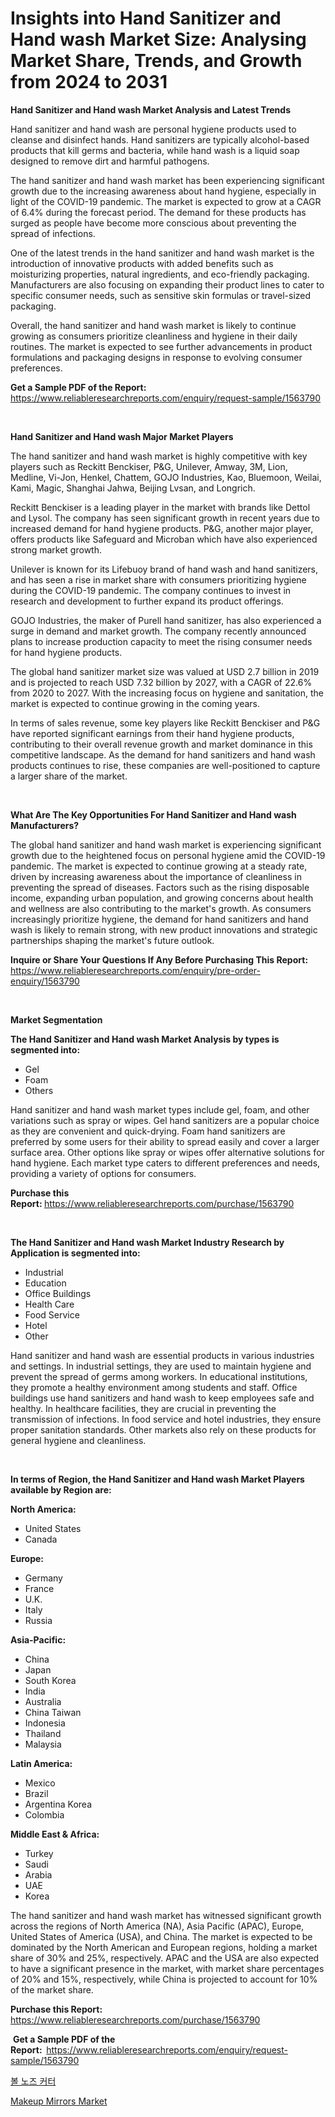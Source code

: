 <p><h1>Insights into Hand Sanitizer and Hand wash Market Size: Analysing Market Share, Trends, and Growth from 2024 to 2031</h1></p><p><strong>Hand Sanitizer and Hand wash Market Analysis and Latest Trends</strong></p>
<p><p>Hand sanitizer and hand wash are personal hygiene products used to cleanse and disinfect hands. Hand sanitizers are typically alcohol-based products that kill germs and bacteria, while hand wash is a liquid soap designed to remove dirt and harmful pathogens.</p><p>The hand sanitizer and hand wash market has been experiencing significant growth due to the increasing awareness about hand hygiene, especially in light of the COVID-19 pandemic. The market is expected to grow at a CAGR of 6.4% during the forecast period. The demand for these products has surged as people have become more conscious about preventing the spread of infections.</p><p>One of the latest trends in the hand sanitizer and hand wash market is the introduction of innovative products with added benefits such as moisturizing properties, natural ingredients, and eco-friendly packaging. Manufacturers are also focusing on expanding their product lines to cater to specific consumer needs, such as sensitive skin formulas or travel-sized packaging.</p><p>Overall, the hand sanitizer and hand wash market is likely to continue growing as consumers prioritize cleanliness and hygiene in their daily routines. The market is expected to see further advancements in product formulations and packaging designs in response to evolving consumer preferences.</p></p>
<p><strong>Get a Sample PDF of the Report:&nbsp;</strong> <a href="https://www.reliableresearchreports.com/enquiry/request-sample/1563790">https://www.reliableresearchreports.com/enquiry/request-sample/1563790</a></p>
<p>&nbsp;</p>
<p><strong>Hand Sanitizer and Hand wash Major Market Players</strong></p>
<p><p>The hand sanitizer and hand wash market is highly competitive with key players such as Reckitt Benckiser, P&G, Unilever, Amway, 3M, Lion, Medline, Vi-Jon, Henkel, Chattem, GOJO Industries, Kao, Bluemoon, Weilai, Kami, Magic, Shanghai Jahwa, Beijing Lvsan, and Longrich. </p><p>Reckitt Benckiser is a leading player in the market with brands like Dettol and Lysol. The company has seen significant growth in recent years due to increased demand for hand hygiene products. P&G, another major player, offers products like Safeguard and Microban which have also experienced strong market growth.</p><p>Unilever is known for its Lifebuoy brand of hand wash and hand sanitizers, and has seen a rise in market share with consumers prioritizing hygiene during the COVID-19 pandemic. The company continues to invest in research and development to further expand its product offerings.</p><p>GOJO Industries, the maker of Purell hand sanitizer, has also experienced a surge in demand and market growth. The company recently announced plans to increase production capacity to meet the rising consumer needs for hand hygiene products.</p><p>The global hand sanitizer market size was valued at USD 2.7 billion in 2019 and is projected to reach USD 7.32 billion by 2027, with a CAGR of 22.6% from 2020 to 2027. With the increasing focus on hygiene and sanitation, the market is expected to continue growing in the coming years.</p><p>In terms of sales revenue, some key players like Reckitt Benckiser and P&G have reported significant earnings from their hand hygiene products, contributing to their overall revenue growth and market dominance in this competitive landscape. As the demand for hand sanitizers and hand wash products continues to rise, these companies are well-positioned to capture a larger share of the market.</p></p>
<p>&nbsp;</p>
<p><strong>What Are The Key Opportunities For Hand Sanitizer and Hand wash Manufacturers?</strong></p>
<p><p>The global hand sanitizer and hand wash market is experiencing significant growth due to the heightened focus on personal hygiene amid the COVID-19 pandemic. The market is expected to continue growing at a steady rate, driven by increasing awareness about the importance of cleanliness in preventing the spread of diseases. Factors such as the rising disposable income, expanding urban population, and growing concerns about health and wellness are also contributing to the market's growth. As consumers increasingly prioritize hygiene, the demand for hand sanitizers and hand wash is likely to remain strong, with new product innovations and strategic partnerships shaping the market's future outlook.</p></p>
<p><strong>Inquire or Share Your Questions If Any Before Purchasing This Report:</strong> <a href="https://www.reliableresearchreports.com/enquiry/pre-order-enquiry/1563790">https://www.reliableresearchreports.com/enquiry/pre-order-enquiry/1563790</a></p>
<p>&nbsp;</p>
<p><strong>Market Segmentation</strong></p>
<p><strong>The Hand Sanitizer and Hand wash Market Analysis by types is segmented into:</strong></p>
<p><ul><li>Gel</li><li>Foam</li><li>Others</li></ul></p>
<p><p>Hand sanitizer and hand wash market types include gel, foam, and other variations such as spray or wipes. Gel hand sanitizers are a popular choice as they are convenient and quick-drying. Foam hand sanitizers are preferred by some users for their ability to spread easily and cover a larger surface area. Other options like spray or wipes offer alternative solutions for hand hygiene. Each market type caters to different preferences and needs, providing a variety of options for consumers.</p></p>
<p><strong>Purchase this Report:&nbsp;</strong><a href="https://www.reliableresearchreports.com/purchase/1563790">https://www.reliableresearchreports.com/purchase/1563790</a></p>
<p>&nbsp;</p>
<p><strong>The Hand Sanitizer and Hand wash Market Industry Research by Application is segmented into:</strong></p>
<p><ul><li>Industrial</li><li>Education</li><li>Office Buildings</li><li>Health Care</li><li>Food Service</li><li>Hotel</li><li>Other</li></ul></p>
<p><p>Hand sanitizer and hand wash are essential products in various industries and settings. In industrial settings, they are used to maintain hygiene and prevent the spread of germs among workers. In educational institutions, they promote a healthy environment among students and staff. Office buildings use hand sanitizers and hand wash to keep employees safe and healthy. In healthcare facilities, they are crucial in preventing the transmission of infections. In food service and hotel industries, they ensure proper sanitation standards. Other markets also rely on these products for general hygiene and cleanliness.</p></p>
<p>&nbsp;</p>
<p><strong>In terms of Region, the Hand Sanitizer and Hand wash Market Players available by Region are:</strong></p>
<p>
    <p> <strong> North America: </strong>
        <ul>
            <li>United States</li>
            <li>Canada</li>
        </ul>
        </p> 
    <p> <strong> Europe: </strong>
        <ul>
            <li>Germany</li>
            <li>France</li>
            <li>U.K.</li>
            <li>Italy</li>
            <li>Russia</li>
        </ul>
        </p> 
    <p> <strong> Asia-Pacific: </strong>
        <ul>
            <li>China</li>
            <li>Japan</li>
            <li>South Korea</li>
            <li>India</li>
            <li>Australia</li>
            <li>China Taiwan</li>
            <li>Indonesia</li>
            <li>Thailand</li>
            <li>Malaysia</li>
        </ul>
        </p> 
    <p> <strong> Latin America: </strong>
        <ul>
            <li>Mexico</li>
            <li>Brazil</li>
            <li>Argentina Korea</li>
            <li>Colombia</li>
        </ul>
        </p> 
    <p> <strong> Middle East & Africa: </strong>
        <ul>
            <li>Turkey</li>
            <li>Saudi</li>
            <li>Arabia</li>
            <li>UAE</li>
            <li>Korea</li>
        </ul>
    </p>
    </p>
<p><p>The hand sanitizer and hand wash market has witnessed significant growth across the regions of North America (NA), Asia Pacific (APAC), Europe, United States of America (USA), and China. The market is expected to be dominated by the North American and European regions, holding a market share of 30% and 25%, respectively. APAC and the USA are also expected to have a significant presence in the market, with market share percentages of 20% and 15%, respectively, while China is projected to account for 10% of the market share.</p></p>
<p><strong>Purchase this Report: </strong><a href="https://www.reliableresearchreports.com/purchase/1563790">https://www.reliableresearchreports.com/purchase/1563790</a></p>
<p>&nbsp;<strong>Get a Sample PDF of the Report:&nbsp;&nbsp;</strong><a href="https://www.reliableresearchreports.com/enquiry/request-sample/1563790">https://www.reliableresearchreports.com/enquiry/request-sample/1563790</a></p>
<p><strong></strong></p>
<p><p><a href="https://github.com/qpfbabw35734906/Market-Research-Report-List-1/blob/main/96965935361.md">볼 노즈 커터</a></p><p><a href="https://github.com/YashRP12/Market-Research-Report-List-3/blob/main/makeup-mirrors-market.md">Makeup Mirrors Market</a></p></p>